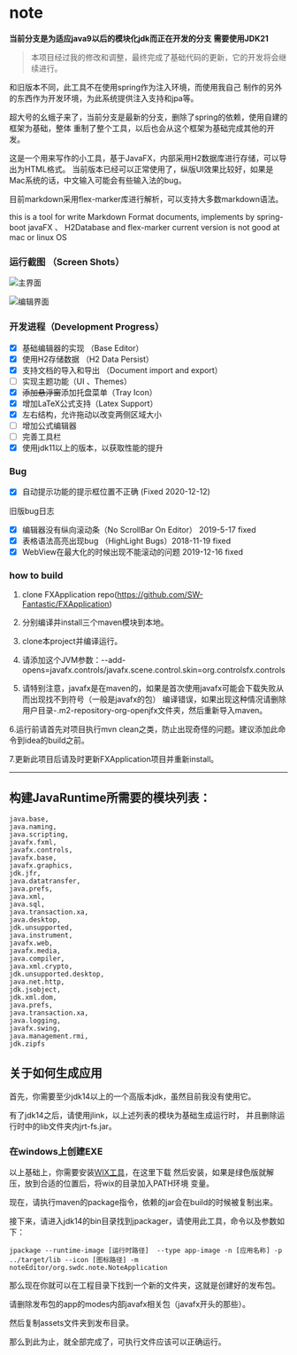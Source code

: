 # note

**当前分支是为适应java9以后的模块化jdk而正在开发的分支**
**需要使用JDK21**

> 本项目经过我的修改和调整，最终完成了基础代码的更新，它的开发将会继续进行。

和旧版本不同，此工具不在使用spring作为注入环境，而使用我自己
制作的另外的东西作为开发环境，为此系统提供注入支持和jpa等。

超大号的幺蛾子来了，当前分支是最新的分支，删除了spring的依赖，使用自建的框架为基础，整体
重制了整个工具，以后也会从这个框架为基础完成其他的开发。

这是一个用来写作的小工具，基于JavaFX，内部采用H2数据库进行存储，可以导出为HTML格式。
当前版本已经可以正常使用了，纵版UI效果比较好，如果是Mac系统的话，中文输入可能会有些输入法的bug。

目前markdown采用flex-marker库进行解析，可以支持大多数markdown语法。

this is a tool for write Markdown Format documents, implements by spring-boot javaFX 、 H2Database and flex-marker
current version is not good at mac or linux OS

### 运行截图 （Screen Shots）

![主界面](https://github.com/SW-Fantastic/note/blob/master/pages/src/assets/screenShot0.png)

![编辑界面](https://github.com/SW-Fantastic/note/blob/master/pages/src/assets/screenShot2.png)

### 开发进程（Development Progress）

* [x] 基础编辑器的实现 （Base Editor）
* [x] 使用H2存储数据 （H2 Data Persist）
* [x] 支持文档的导入和导出 （Document import and export）
* [ ] 实现主题功能（UI 、Themes）
* [x] ~~添加悬浮窗~~添加托盘菜单（Tray Icon）
* [x] 增加LaTeX公式支持（Latex Support）
* [x] 左右结构，允许拖动以改变两侧区域大小
* [ ] 增加公式编辑器
* [ ] 完善工具栏
* [x] 使用jdk11以上的版本，以获取性能的提升

### Bug

 * [x] 自动提示功能的提示框位置不正确 (Fixed 2020-12-12)

旧版bug日志

* [x] 编辑器没有纵向滚动条（No ScrollBar On Editor） 2019-5-17 fixed
* [x] 表格语法高亮出现bug （HighLight Bugs）2018-11-19 fixed
* [x] WebView在最大化的时候出现不能滚动的问题 2019-12-16 fixed

### how to build

1. clone FXApplication repo(https://github.com/SW-Fantastic/FXApplication)

2. 分别编译并install三个maven模块到本地。

3. clone本project并编译运行。

4. 请添加这个JVM参数：--add-opens=javafx.controls/javafx.scene.control.skin=org.controlsfx.controls

5. 请特别注意，javafx是在maven的，如果是首次使用javafx可能会下载失败从而出现找不到符号（一般是javafx的包）
编译错误，如果出现这种情况请删除用户目录-.m2-repository-org-openjfx文件夹，然后重新导入maven。

6.运行前请首先对项目执行mvn clean之类，防止出现奇怪的问题。建议添加此命令到idea的build之前。

7.更新此项目后请及时更新FXApplication项目并重新install。

* * *
## 构建JavaRuntime所需要的模块列表：
```
java.base,
java.naming,
java.scripting,
javafx.fxml,
javafx.controls,
javafx.base,
javafx.graphics,
jdk.jfr,
java.datatransfer,
java.prefs,
java.xml,
java.sql,
java.transaction.xa,
java.desktop,
jdk.unsupported,
java.instrument,
javafx.web,
javafx.media,
java.compiler,
java.xml.crypto,
jdk.unsupported.desktop,
java.net.http,
jdk.jsobject,
jdk.xml.dom,
java.prefs,
java.transaction.xa,
java.logging,
javafx.swing,
java.management.rmi,
jdk.zipfs
```
## 关于如何生成应用
首先，你需要至少jdk14以上的一个高版本jdk，虽然目前我没有使用它。

有了jdk14之后，请使用jlink，以上述列表的模块为基础生成运行时，
并且删除运行时中的lib文件夹内jrt-fs.jar。

### 在windows上创建EXE

以上基础上，你需要安装[WIX工具](https://wixtoolset.org/)，在这里下载
然后安装，如果是绿色版就解压，放到合适的位置后，将wix的目录加入PATH环境
变量。

现在，请执行maven的package指令，依赖的jar会在build的时候被复制出来。

接下来，请进入jdk14的bin目录找到jpackager，请使用此工具，命令以及参数如下：

```
jpackage --runtime-image [运行时路径]  --type app-image -n [应用名称] -p ../target/lib --icon [图标路径] -m noteEditor/org.swdc.note.NoteApplication
```

那么现在你就可以在工程目录下找到一个新的文件夹，这就是创建好的发布包。

请删除发布包的app的modes内部javafx相关包（javafx开头的那些）。

然后复制assets文件夹到发布目录。

那么到此为止，就全部完成了，可执行文件应该可以正确运行。